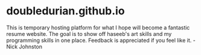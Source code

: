 # doubledurian.github.io
This is temporary hosting platform for what I hope will become a fantastic resume website. 
The goal is to show off haseeb's art skills and my programming skills in one place.
Feedback is appreciated if you feel like it. -Nick Johnston
         

